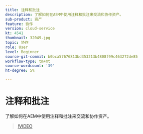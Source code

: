 ```yaml
---
title: 注释和批注
description: 了解如何在AEM中使用注释和批注来交流和协作资产。
sub-product: 资产
feature: 协作
version: cloud-service
kt: 4541
thumbnail: 32049.jpg
topic: 协作
role: User
level: Beginner
source-git-commit: b0bca57676813bd353213b4808f99c463272de85
workflow-type: tm+mt
source-wordcount: '39'
ht-degree: 5%

---
```



# 注释和批注

了解如何在AEM中使用注释和批注来交流和协作资产。

>[!VIDEO](https://video.tv.adobe.com/v/32049/?quality=12&learn=on&hidetitle=true)